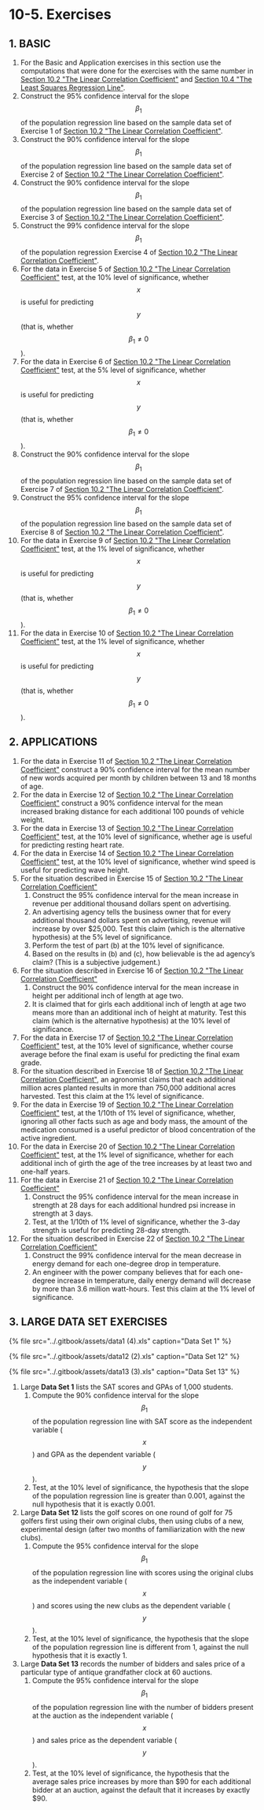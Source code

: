 # 10-5. Exercises

## 1. **BASIC**

1. For the Basic and Application exercises in this section use the computations that were done for the exercises with the same number in [Section 10.2 "The Linear Correlation Coefficient"](https://saylordotorg.github.io/text_introductory-statistics/s14-02-the-linear-correlation-coeffic.html) and [Section 10.4 "The Least Squares Regression Line"](https://saylordotorg.github.io/text_introductory-statistics/s14-04-the-least-squares-regression-l.html).
2. Construct the 95% confidence interval for the slope $$β_1$$ of the population regression line based on the sample data set of Exercise 1 of [Section 10.2 "The Linear Correlation Coefficient"](https://saylordotorg.github.io/text_introductory-statistics/s14-02-the-linear-correlation-coeffic.html).
3. Construct the 90% confidence interval for the slope $$β_1$$ of the population regression line based on the sample data set of Exercise 2 of [Section 10.2 "The Linear Correlation Coefficient"](https://saylordotorg.github.io/text_introductory-statistics/s14-02-the-linear-correlation-coeffic.html).
4. Construct the 90% confidence interval for the slope $$β_1$$ of the population regression line based on the sample data set of Exercise 3 of [Section 10.2 "The Linear Correlation Coefficient"](https://saylordotorg.github.io/text_introductory-statistics/s14-02-the-linear-correlation-coeffic.html).
5. Construct the 99% confidence interval for the slope $$β_1$$ of the population regression Exercise 4 of [Section 10.2 "The Linear Correlation Coefficient"](https://saylordotorg.github.io/text_introductory-statistics/s14-02-the-linear-correlation-coeffic.html).
6. For the data in Exercise 5 of [Section 10.2 "The Linear Correlation Coefficient"](https://saylordotorg.github.io/text_introductory-statistics/s14-02-the-linear-correlation-coeffic.html) test, at the 10% level of significance, whether $$x$$ is useful for predicting $$y$$ \(that is, whether $$β_1≠0$$ \).
7. For the data in Exercise 6 of [Section 10.2 "The Linear Correlation Coefficient"](https://saylordotorg.github.io/text_introductory-statistics/s14-02-the-linear-correlation-coeffic.html) test, at the 5% level of significance, whether $$x$$ is useful for predicting $$y$$ \(that is, whether $$β_1≠0$$ \).
8. Construct the 90% confidence interval for the slope $$β_1$$ of the population regression line based on the sample data set of Exercise 7 of [Section 10.2 "The Linear Correlation Coefficient"](https://saylordotorg.github.io/text_introductory-statistics/s14-02-the-linear-correlation-coeffic.html).
9. Construct the 95% confidence interval for the slope $$β_1$$ of the population regression line based on the sample data set of Exercise 8 of [Section 10.2 "The Linear Correlation Coefficient"](https://saylordotorg.github.io/text_introductory-statistics/s14-02-the-linear-correlation-coeffic.html).
10. For the data in Exercise 9 of [Section 10.2 "The Linear Correlation Coefficient"](https://saylordotorg.github.io/text_introductory-statistics/s14-02-the-linear-correlation-coeffic.html) test, at the 1% level of significance, whether $$x$$ is useful for predicting $$y$$ \(that is, whether $$β_1≠0$$ \).
11. For the data in Exercise 10 of [Section 10.2 "The Linear Correlation Coefficient"](https://saylordotorg.github.io/text_introductory-statistics/s14-02-the-linear-correlation-coeffic.html) test, at the 1% level of significance, whether $$x$$ is useful for predicting $$y$$ \(that is, whether $$β_1≠0$$ \).

## **2. APPLICATIONS**

1. For the data in Exercise 11 of [Section 10.2 "The Linear Correlation Coefficient"](https://saylordotorg.github.io/text_introductory-statistics/s14-02-the-linear-correlation-coeffic.html) construct a 90% confidence interval for the mean number of new words acquired per month by children between 13 and 18 months of age.
2. For the data in Exercise 12 of [Section 10.2 "The Linear Correlation Coefficient"](https://saylordotorg.github.io/text_introductory-statistics/s14-02-the-linear-correlation-coeffic.html) construct a 90% confidence interval for the mean increased braking distance for each additional 100 pounds of vehicle weight.
3. For the data in Exercise 13 of [Section 10.2 "The Linear Correlation Coefficient"](https://saylordotorg.github.io/text_introductory-statistics/s14-02-the-linear-correlation-coeffic.html) test, at the 10% level of significance, whether age is useful for predicting resting heart rate.
4. For the data in Exercise 14 of [Section 10.2 "The Linear Correlation Coefficient"](https://saylordotorg.github.io/text_introductory-statistics/s14-02-the-linear-correlation-coeffic.html) test, at the 10% level of significance, whether wind speed is useful for predicting wave height.
5. For the situation described in Exercise 15 of [Section 10.2 "The Linear Correlation Coefficient"](https://saylordotorg.github.io/text_introductory-statistics/s14-02-the-linear-correlation-coeffic.html)
   1. Construct the 95% confidence interval for the mean increase in revenue per additional thousand dollars spent on advertising.
   2. An advertising agency tells the business owner that for every additional thousand dollars spent on advertising, revenue will increase by over $25,000. Test this claim \(which is the alternative hypothesis\) at the 5% level of significance.
   3. Perform the test of part \(b\) at the 10% level of significance.
   4. Based on the results in \(b\) and \(c\), how believable is the ad agency’s claim? \(This is a subjective judgement.\)
6. For the situation described in Exercise 16 of [Section 10.2 "The Linear Correlation Coefficient"](https://saylordotorg.github.io/text_introductory-statistics/s14-02-the-linear-correlation-coeffic.html)
   1. Construct the 90% confidence interval for the mean increase in height per additional inch of length at age two.
   2. It is claimed that for girls each additional inch of length at age two means more than an additional inch of height at maturity. Test this claim \(which is the alternative hypothesis\) at the 10% level of significance.
7. For the data in Exercise 17 of [Section 10.2 "The Linear Correlation Coefficient"](https://saylordotorg.github.io/text_introductory-statistics/s14-02-the-linear-correlation-coeffic.html) test, at the 10% level of significance, whether course average before the final exam is useful for predicting the final exam grade.
8. For the situation described in Exercise 18 of [Section 10.2 "The Linear Correlation Coefficient"](https://saylordotorg.github.io/text_introductory-statistics/s14-02-the-linear-correlation-coeffic.html), an agronomist claims that each additional million acres planted results in more than 750,000 additional acres harvested. Test this claim at the 1% level of significance.
9. For the data in Exercise 19 of [Section 10.2 "The Linear Correlation Coefficient"](https://saylordotorg.github.io/text_introductory-statistics/s14-02-the-linear-correlation-coeffic.html) test, at the 1/10th of 1% level of significance, whether, ignoring all other facts such as age and body mass, the amount of the medication consumed is a useful predictor of blood concentration of the active ingredient.
10. For the data in Exercise 20 of [Section 10.2 "The Linear Correlation Coefficient"](https://saylordotorg.github.io/text_introductory-statistics/s14-02-the-linear-correlation-coeffic.html) test, at the 1% level of significance, whether for each additional inch of girth the age of the tree increases by at least two and one-half years.
11. For the data in Exercise 21 of [Section 10.2 "The Linear Correlation Coefficient"](https://saylordotorg.github.io/text_introductory-statistics/s14-02-the-linear-correlation-coeffic.html)
    1. Construct the 95% confidence interval for the mean increase in strength at 28 days for each additional hundred psi increase in strength at 3 days.
    2. Test, at the 1/10th of 1% level of significance, whether the 3-day strength is useful for predicting 28-day strength.
12. For the situation described in Exercise 22 of [Section 10.2 "The Linear Correlation Coefficient"](https://saylordotorg.github.io/text_introductory-statistics/s14-02-the-linear-correlation-coeffic.html)
    1. Construct the 99% confidence interval for the mean decrease in energy demand for each one-degree drop in temperature.
    2. An engineer with the power company believes that for each one-degree increase in temperature, daily energy demand will decrease by more than 3.6 million watt-hours. Test this claim at the 1% level of significance.

## **3. LARGE DATA SET EXERCISES**

{% file src="../.gitbook/assets/data1 \(4\).xls" caption="Data Set 1" %}

{% file src="../.gitbook/assets/data12 \(2\).xls" caption="Data Set 12" %}

{% file src="../.gitbook/assets/data13 \(3\).xls" caption="Data Set 13" %}

1. Large **Data Set 1** lists the SAT scores and GPAs of 1,000 students.
   1. Compute the 90% confidence interval for the slope $$β_1$$ of the population regression line with SAT score as the independent variable \($$x$$\) and GPA as the dependent variable \($$y$$\).
   2. Test, at the 10% level of significance, the hypothesis that the slope of the population regression line is greater than 0.001, against the null hypothesis that it is exactly 0.001.
2. Large **Data Set 12** lists the golf scores on one round of golf for 75 golfers first using their own original clubs, then using clubs of a new, experimental design \(after two months of familiarization with the new clubs\).
   1. Compute the 95% confidence interval for the slope $$β_1$$ of the population regression line with scores using the original clubs as the independent variable \($$x$$\) and scores using the new clubs as the dependent variable \($$y$$\).
   2. Test, at the 10% level of significance, the hypothesis that the slope of the population regression line is different from 1, against the null hypothesis that it is exactly 1.
3. Large **Data Set 13** records the number of bidders and sales price of a particular type of antique grandfather clock at 60 auctions.
   1. Compute the 95% confidence interval for the slope $$β_1$$ of the population regression line with the number of bidders present at the auction as the independent variable \($$x$$\) and sales price as the dependent variable \($$y$$\).
   2. Test, at the 10% level of significance, the hypothesis that the average sales price increases by more than $90 for each additional bidder at an auction, against the default that it increases by exactly $90.


